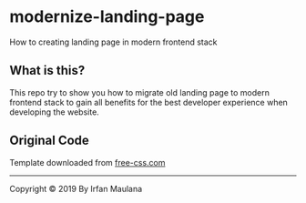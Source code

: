 # modernize-landing-page

How to creating landing page in modern frontend stack

## What is this?

This repo try to show you how to migrate old landing page to modern frontend stack to gain all benefits for the best developer experience when developing the website.

## Original Code

Template downloaded from [free-css.com](https://www.free-css.com/free-css-templates/page240/constructed)

---

Copyright © 2019 By Irfan Maulana